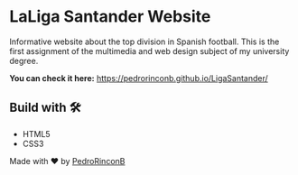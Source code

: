 # LaLiga Santander Website

Informative website about the top division in Spanish football. This is the first assignment of the multimedia and web design subject of my university degree.

**You can check it here:** https://pedrorinconb.github.io/LigaSantander/

## Build with 🛠️

* HTML5
* CSS3

Made with ❤️ by [PedroRinconB](https://github.com/PedroRinconB)
